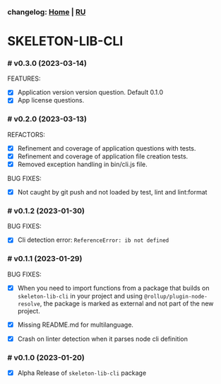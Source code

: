 ### changelog: [Home](./../README.md) | [RU](./CHANGELOG-RU.md)

# SKELETON-LIB-CLI

### # v0.3.0 (2023-03-14)

FEATURES:

- [x] Application version version question. Default 0.1.0
- [x] App license questions.

### # v0.2.0 (2023-03-13)

REFACTORS:

- [x] Refinement and coverage of application questions with tests.
- [x] Refinement and coverage of application file creation tests.
- [x] Removed exception handling in bin/cli.js file.

BUG FIXES:

- [x] Not caught by git push and not loaded by test, lint and lint:format

### # v0.1.2 (2023-01-30)

BUG FIXES:

- [x] Cli detection error: `ReferenceError: ib not defined`

### # v0.1.1 (2023-01-29)

BUG FIXES:

- [x] When you need to import functions from a package that builds on `skeleton-lib-cli` in your project and using `@rollup/plugin-node-resolve`, the package is marked as external and not part of the new project.

- [x] Missing README.md for multilanguage.

- [x] Crash on linter detection when it parses node cli definition

### # v0.1.0 (2023-01-20)

- [x] Alpha Release of `skeleton-lib-cli` package
